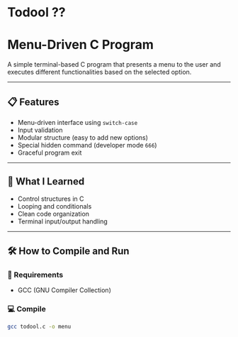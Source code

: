 # Todool ?? 
# Menu-Driven C Program

A simple terminal-based C program that presents a menu to the user and executes different functionalities based on the selected option.

---

## 📋 Features

- Menu-driven interface using `switch-case`
- Input validation
- Modular structure (easy to add new options)
- Special hidden command (developer mode `666`)
- Graceful program exit

---

## 🧠 What I Learned

- Control structures in C
- Looping and conditionals
- Clean code organization
- Terminal input/output handling

---

## 🛠️ How to Compile and Run

### 🔧 Requirements
- GCC (GNU Compiler Collection)

### 💻 Compile
```bash
gcc todool.c -o menu

